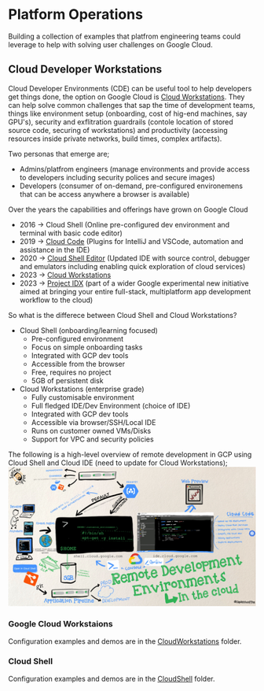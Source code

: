 # Platform Operations
Building a collection of examples that platfrom engineering teams could leverage to help with solving user challenges on Google Cloud.

## Cloud Developer Workstations
Cloud Developer Environments (CDE) can be useful tool to help developers get things done, the option on Google Cloud is [Cloud Workstations](https://cloud.google.com/workstations). They can help solve common challenges that sap the time of development teams, things like environment setup (onboarding, cost of hig-end machines, say GPU's), security and exflitration guardrails (contole location of stored source code, securing of workstations) and productivity (accessing resources inside private networks, build times, complex artifacts). 

Two personas that emerge are;
* Admins/platfrom engineers (manage environments and provide access to developers including security polices and secure images)
* Developers (consumer of on-demand, pre-configured environemens that can be access anywhere a browser is available)

Over the years the capabilities and offerings have grown on Google Cloud
* 2016 -> Cloud Shell (Online pre-configured dev environment and terminal with basic code editor)
* 2019 -> [Cloud Code](https://cloud.google.com/code) (Plugins for IntelliJ and VSCode, automation and assistance in the IDE)
* 2020 -> [Cloud Shell Editor](https://cloud.google.com/shell) (Updated IDE with source control, debugger and emulators including enabling quick exploration of cloud services)
* 2023 -> [Cloud Workstations](https://cloud.google.com/workstations)
* 2023 -> [Project IDX](https://developers.google.com/idx) (part of a wider Google experimental new initiative aimed at bringing your entire full-stack, multiplatform app development workflow to the cloud)

So what is the differece between Cloud Shell and Cloud Workstations?
* Cloud Shell (onboarding/learning focused)
  * Pre-configured environment
  * Focus on simple onboarding tasks
  * Integrated with GCP dev tools
  * Accessible from the browser
  * Free, requires no project
  * 5GB of persistent disk
* Cloud Workstations (enterprise grade)
  * Fully customisable environment
  * Full fledged IDE/Dev Environment (choice of IDE)
  * Integrated with GCP dev tools
  * Accessible via browser/SSH/Local IDE
  * Runs on customer owned VMs/Disks
  * Support for VPC and security policies


The following is a high-level overview of remote development in GCP using Cloud Shell and Cloud IDE (need to update for Cloud Workstations);
![](Remote-Developer-Environment.jpg)


### Google Cloud Workstaions
Configuration examples and demos are in the [CloudWorkstations](CloudWorkstations/) folder.

### Cloud Shell
Configuration examples and demos are in the [CloudShell](CloudShell/) folder.

